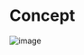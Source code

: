 # Concept

![image](https://user-images.githubusercontent.com/98895052/198575380-69766b2a-632a-41d5-9878-eaca510abee3.png)
